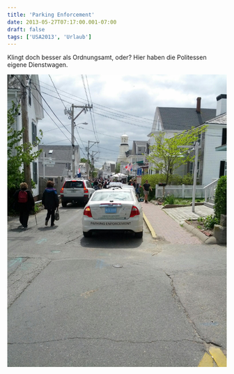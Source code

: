 ```yaml
---
title: 'Parking Enforcement'
date: 2013-05-27T07:17:00.001-07:00
draft: false
tags: ['USA2013', 'Urlaub']
---
```


Klingt doch besser als Ordnungsamt, oder? Hier haben die Politessen eigene Dienstwagen.

![](/urlaub11to15-images/13/IMG_20130526_142312.jpg)